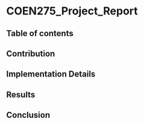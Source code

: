 # COEN275_Project_Report

## Table of contents

## Contribution

## Implementation Details

## Results

## Conclusion
